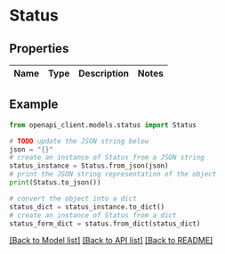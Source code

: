 # Status


## Properties

Name | Type | Description | Notes
------------ | ------------- | ------------- | -------------

## Example

```python
from openapi_client.models.status import Status

# TODO update the JSON string below
json = "{}"
# create an instance of Status from a JSON string
status_instance = Status.from_json(json)
# print the JSON string representation of the object
print(Status.to_json())

# convert the object into a dict
status_dict = status_instance.to_dict()
# create an instance of Status from a dict
status_form_dict = status.from_dict(status_dict)
```
[[Back to Model list]](../README.md#documentation-for-models) [[Back to API list]](../README.md#documentation-for-api-endpoints) [[Back to README]](../README.md)


